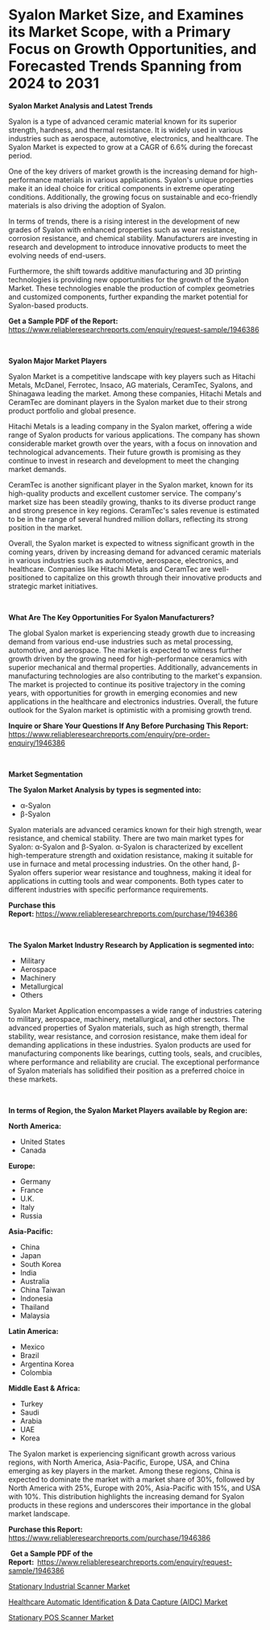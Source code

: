 <p><h1>Syalon Market Size, and Examines its Market Scope, with a Primary Focus on Growth Opportunities, and Forecasted Trends Spanning from 2024 to 2031</h1></p><p><strong>Syalon Market Analysis and Latest Trends</strong></p>
<p><p>Syalon is a type of advanced ceramic material known for its superior strength, hardness, and thermal resistance. It is widely used in various industries such as aerospace, automotive, electronics, and healthcare. The Syalon Market is expected to grow at a CAGR of 6.6% during the forecast period.</p><p>One of the key drivers of market growth is the increasing demand for high-performance materials in various applications. Syalon's unique properties make it an ideal choice for critical components in extreme operating conditions. Additionally, the growing focus on sustainable and eco-friendly materials is also driving the adoption of Syalon.</p><p>In terms of trends, there is a rising interest in the development of new grades of Syalon with enhanced properties such as wear resistance, corrosion resistance, and chemical stability. Manufacturers are investing in research and development to introduce innovative products to meet the evolving needs of end-users.</p><p>Furthermore, the shift towards additive manufacturing and 3D printing technologies is providing new opportunities for the growth of the Syalon Market. These technologies enable the production of complex geometries and customized components, further expanding the market potential for Syalon-based products.</p></p>
<p><strong>Get a Sample PDF of the Report:&nbsp;</strong> <a href="https://www.reliableresearchreports.com/enquiry/request-sample/1946386">https://www.reliableresearchreports.com/enquiry/request-sample/1946386</a></p>
<p>&nbsp;</p>
<p><strong>Syalon Major Market Players</strong></p>
<p><p>Syalon Market is a competitive landscape with key players such as Hitachi Metals, McDanel, Ferrotec, Insaco, AG materials, CeramTec, Syalons, and Shinagawa leading the market. Among these companies, Hitachi Metals and CeramTec are dominant players in the Syalon market due to their strong product portfolio and global presence.</p><p>Hitachi Metals is a leading company in the Syalon market, offering a wide range of Syalon products for various applications. The company has shown considerable market growth over the years, with a focus on innovation and technological advancements. Their future growth is promising as they continue to invest in research and development to meet the changing market demands.</p><p>CeramTec is another significant player in the Syalon market, known for its high-quality products and excellent customer service. The company's market size has been steadily growing, thanks to its diverse product range and strong presence in key regions. CeramTec's sales revenue is estimated to be in the range of several hundred million dollars, reflecting its strong position in the market.</p><p>Overall, the Syalon market is expected to witness significant growth in the coming years, driven by increasing demand for advanced ceramic materials in various industries such as automotive, aerospace, electronics, and healthcare. Companies like Hitachi Metals and CeramTec are well-positioned to capitalize on this growth through their innovative products and strategic market initiatives.</p></p>
<p>&nbsp;</p>
<p><strong>What Are The Key Opportunities For Syalon Manufacturers?</strong></p>
<p><p>The global Syalon market is experiencing steady growth due to increasing demand from various end-use industries such as metal processing, automotive, and aerospace. The market is expected to witness further growth driven by the growing need for high-performance ceramics with superior mechanical and thermal properties. Additionally, advancements in manufacturing technologies are also contributing to the market's expansion. The market is projected to continue its positive trajectory in the coming years, with opportunities for growth in emerging economies and new applications in the healthcare and electronics industries. Overall, the future outlook for the Syalon market is optimistic with a promising growth trend.</p></p>
<p><strong>Inquire or Share Your Questions If Any Before Purchasing This Report:</strong> <a href="https://www.reliableresearchreports.com/enquiry/pre-order-enquiry/1946386">https://www.reliableresearchreports.com/enquiry/pre-order-enquiry/1946386</a></p>
<p>&nbsp;</p>
<p><strong>Market Segmentation</strong></p>
<p><strong>The Syalon Market Analysis by types is segmented into:</strong></p>
<p><ul><li>α-Syalon</li><li>β-Syalon</li></ul></p>
<p><p>Syalon materials are advanced ceramics known for their high strength, wear resistance, and chemical stability. There are two main market types for Syalon: α-Syalon and β-Syalon. α-Syalon is characterized by excellent high-temperature strength and oxidation resistance, making it suitable for use in furnace and metal processing industries. On the other hand, β-Syalon offers superior wear resistance and toughness, making it ideal for applications in cutting tools and wear components. Both types cater to different industries with specific performance requirements.</p></p>
<p><strong>Purchase this Report:&nbsp;</strong><a href="https://www.reliableresearchreports.com/purchase/1946386">https://www.reliableresearchreports.com/purchase/1946386</a></p>
<p>&nbsp;</p>
<p><strong>The Syalon Market Industry Research by Application is segmented into:</strong></p>
<p><ul><li>Military</li><li>Aerospace</li><li>Machinery</li><li>Metallurgical</li><li>Others</li></ul></p>
<p><p>Syalon Market Application encompasses a wide range of industries catering to military, aerospace, machinery, metallurgical, and other sectors. The advanced properties of Syalon materials, such as high strength, thermal stability, wear resistance, and corrosion resistance, make them ideal for demanding applications in these industries. Syalon products are used for manufacturing components like bearings, cutting tools, seals, and crucibles, where performance and reliability are crucial. The exceptional performance of Syalon materials has solidified their position as a preferred choice in these markets.</p></p>
<p>&nbsp;</p>
<p><strong>In terms of Region, the Syalon Market Players available by Region are:</strong></p>
<p>
    <p> <strong> North America: </strong>
        <ul>
            <li>United States</li>
            <li>Canada</li>
        </ul>
        </p> 
    <p> <strong> Europe: </strong>
        <ul>
            <li>Germany</li>
            <li>France</li>
            <li>U.K.</li>
            <li>Italy</li>
            <li>Russia</li>
        </ul>
        </p> 
    <p> <strong> Asia-Pacific: </strong>
        <ul>
            <li>China</li>
            <li>Japan</li>
            <li>South Korea</li>
            <li>India</li>
            <li>Australia</li>
            <li>China Taiwan</li>
            <li>Indonesia</li>
            <li>Thailand</li>
            <li>Malaysia</li>
        </ul>
        </p> 
    <p> <strong> Latin America: </strong>
        <ul>
            <li>Mexico</li>
            <li>Brazil</li>
            <li>Argentina Korea</li>
            <li>Colombia</li>
        </ul>
        </p> 
    <p> <strong> Middle East & Africa: </strong>
        <ul>
            <li>Turkey</li>
            <li>Saudi</li>
            <li>Arabia</li>
            <li>UAE</li>
            <li>Korea</li>
        </ul>
    </p>
    </p>
<p><p>The Syalon market is experiencing significant growth across various regions, with North America, Asia-Pacific, Europe, USA, and China emerging as key players in the market. Among these regions, China is expected to dominate the market with a market share of 30%, followed by North America with 25%, Europe with 20%, Asia-Pacific with 15%, and USA with 10%. This distribution highlights the increasing demand for Syalon products in these regions and underscores their importance in the global market landscape.</p></p>
<p><strong>Purchase this Report: </strong><a href="https://www.reliableresearchreports.com/purchase/1946386">https://www.reliableresearchreports.com/purchase/1946386</a></p>
<p>&nbsp;<strong>Get a Sample PDF of the Report:&nbsp;&nbsp;</strong><a href="https://www.reliableresearchreports.com/enquiry/request-sample/1946386">https://www.reliableresearchreports.com/enquiry/request-sample/1946386</a></p>
<p><strong></strong></p>
<p><p><a href="https://view.publitas.com/reportprime-1/stationary-industrial-scanner-market-challenges-opportunities-and-growth-drivers-and-major-market-players-forecasted-for-period-from-2023-2030/">Stationary Industrial Scanner Market</a></p><p><a href="https://view.publitas.com/reportprime-1/healthcare-automatic-identification-data-capture-aidc-market-size-2023-2030-global-industrial-analysis-key-geographical-regions-market-share-top-key-players-product-types-and-forecast-research-report/">Healthcare Automatic Identification & Data Capture (AIDC) Market</a></p><p><a href="https://view.publitas.com/reportprime-1/stationary-pos-scanner-market-size-and-examines-its-market-scope-with-a-primary-focus-on-growth-opportunities-and-forecasted-trends-spanning-from-2023-to-2030/">Stationary POS Scanner Market</a></p></p>